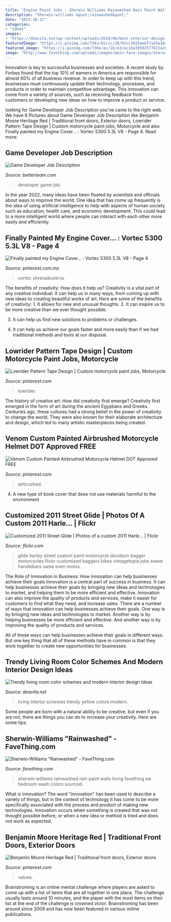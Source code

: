 ```yaml
---
title: "Engine Paint Jobs : Sherwin Williams Rainwashed Rain Paint Walls Living Favething Sw Bedroom Wash Colors Sourced"
description: "Sherwin-williams &quot;rainwashed&quot;"
date: "2023-10-17"
categories:
- "ideas"
images:
- "https://deavita.net/wp-content/uploads/2018/06/best-interior-design-ideas-trendy-living-room-colors-blue-yellow.jpg"
featuredImage: "https://i.pinimg.com/736x/b5/cc/18/b5cc1815aebf7a29a16451223af6ecd0--body-mods-grey.jpg"
featured_image: "https://i.pinimg.com/736x/ac/16/e3/ac16e39502577615ac6a52d4f7cedcd6.jpg"
image: "http://www.favething.com/uploads/images/main-fave-images/sherwin_williams_rainwashed-1.jpg"
---
```



Innovation is key to successful businesses and societies. A recent study by Forbes found that the top 10% of earners in America are responsible for almost 60% of all business revenue. In order to keep up with this trend, businesses must continuously update their technology, processes, and products in order to maintain competitive advantage. This innovation can come from a variety of sources, such as receiving feedback from customers or developing new ideas on how to improve a product or service.

	

		
looking for Game Developer Job Description you've came to the right web. We have 8 Pictures about Game Developer Job Description like Benjamin Moore Heritage Red | Traditional front doors, Exterior doors, Lowrider Pattern Tape Design | Custom motorcycle paint jobs, Motorcycle and also Finally painted my Engine Cover... : Vortec 5300 5.3L V8 - Page 4. Read more:
		
    
## Game Developer Job Description

<img loading=lazy src="https://www.betterteam.com/images/game-developer-job-description-3456x3456-20201216.jpeg?crop=40:21,smart&amp;width=1200&amp;dpr=2" onerror="this.onerror=null;this.src='https://tse1.mm.bing.net/th?id=OIP.lfObJhkAcfSxUbUs9mB6vwHaD4&amp;pid=15.1';" alt="Game Developer Job Description">

_Source: betterteam.com_

>developer game job. 

	

In the year 2022, many ideas have been floated by scientists and officials about ways to improve the world. One idea that has come up frequently is the idea of using artificial intelligence to help with aspects of human society such as education, health care, and economic development. This could lead to a more intelligent world where people can interact with each other more easily and efficiently.

    
## Finally Painted My Engine Cover... : Vortec 5300 5.3L V8 - Page 4

<img loading=lazy src="https://i.pinimg.com/736x/b5/cc/18/b5cc1815aebf7a29a16451223af6ecd0--body-mods-grey.jpg" onerror="this.onerror=null;this.src='https://tse3.mm.bing.net/th?id=OIP.do_WcIov3xM09xrZ5Qv0-AHaJ3&amp;pid=15.1';" alt="Finally painted my Engine Cover... : Vortec 5300 5.3L V8 - Page 4">

_Source: pinterest.com.mx_

>vortec silveradosierra. 

	

The benefits of creativity: How does it help us?
Creativity is a vital part of any creative individual. It can help us in many ways, from coming up with new ideas to creating beautiful works of art. Here are some of the benefits of creativity: 1. It allows for new and unusual thoughts.
2. It can inspire us to be more creative than we ever thought possible.

3. It can help us find new solutions to problems or challenges.

4. It can help us achieve our goals faster and more easily than if we had traditional methods and tools at our disposal.

    
## Lowrider Pattern Tape Design | Custom Motorcycle Paint Jobs, Motorcycle

<img loading=lazy src="https://i.pinimg.com/736x/ac/16/e3/ac16e39502577615ac6a52d4f7cedcd6.jpg" onerror="this.onerror=null;this.src='https://tse2.mm.bing.net/th?id=OIP.eNDsjUeABhMpOkaW4vcI7gHaJ4&amp;pid=15.1';" alt="Lowrider Pattern Tape Design | Custom motorcycle paint jobs, Motorcycle">

_Source: pinterest.com_

>lowrider. 

	

The history of creative art: How did creativity first emerge?
Creativity first emerged in the form of art during the ancient Egyptians and Greeks. Centuries ago, these cultures had a strong belief in the power of creativity to change the world. They were also known for their elaborate architecture and design, which led to many artistic masterpieces being created.

    
## Venom Custom Painted Airbrushed Motorcycle Helmet DOT Approved FREE

<img loading=lazy src="https://i.pinimg.com/736x/53/f3/f5/53f3f52529ba48a7c2c8bc3c1d5cc287.jpg" onerror="this.onerror=null;this.src='https://tse2.mm.bing.net/th?id=OIP.v6toyqR4x2VfnnFioHwaDgHaJh&amp;pid=15.1';" alt="Venom Custom Painted Airbrushed Motorcycle Helmet DOT Approved FREE">

_Source: pinterest.com_

>airbrushed. 

	

4. A new type of book cover that does not use materials harmful to the environment 

    
## Customized 2011 Street Glide | Photos Of A Custom 2011 Harle… | Flickr

<img loading=lazy src="https://c2.staticflickr.com/6/5175/5565416511_f207d7a930_b.jpg" onerror="this.onerror=null;this.src='https://tse4.mm.bing.net/th?id=OIP.9pT3C2DHP-K6_oXt5L3VugHaLG&amp;pid=15.1';" alt="Customized 2011 Street Glide | Photos of a custom 2011 Harle… | Flickr">

_Source: flickr.com_

>glide harley street custom paint motorcycle davidson bagger motorcycles flickr customized baggers bikes vintagetopia jobs sweet handlebars same even motos. 

	

The Role of Innovation in Business: How innovation can help businesses achieve their goals
Innovation is a central part of success in business. It can help businesses achieve their goals by bringing new ideas and technologies to market, and helping them to be more efficient and effective. Innovation can also improve the quality of products and services, make it easier for customers to find what they need, and increase sales.
There are a number of ways that innovation can help businesses achieve their goals. One way is by bringing new ideas and technologies to market. Another way is by helping businesses be more efficient and effective. And another way is by improving the quality of products and services.

All of these ways can help businesses achieve their goals in different ways. But one key thing that all of these methods have in common is that they work together to create new opportunities for businesses.

    
## Trendy Living Room Color Schemes And Modern Interior Design Ideas

<img loading=lazy src="https://deavita.net/wp-content/uploads/2018/06/best-interior-design-ideas-trendy-living-room-colors-blue-yellow.jpg" onerror="this.onerror=null;this.src='https://tse3.mm.bing.net/th?id=OIP.dceLQxjE7d_8fZ9N88D8PwHaJ4&amp;pid=15.1';" alt="Trendy living room color schemes and modern interior design ideas">

_Source: deavita.net_

>living interior schemes trendy yellow colors modern. 

	

Some people are born with a natural ability to be creative, but even if you are not, there are things you can do to increase your creativity. Here are some tips:

    
## Sherwin-Williams &quot;Rainwashed&quot; - FaveThing.com

<img loading=lazy src="http://www.favething.com/uploads/images/main-fave-images/sherwin_williams_rainwashed-1.jpg" onerror="this.onerror=null;this.src='https://tse1.mm.bing.net/th?id=OIP.FAMrc1BUcYh1xM4LnJUVXgHaJ4&amp;pid=15.1';" alt="Sherwin-Williams &quot;Rainwashed&quot; - FaveThing.com">

_Source: favething.com_

>sherwin williams rainwashed rain paint walls living favething sw bedroom wash colors sourced. 

	

What is innovation?
The word "innovation" has been used to describe a variety of things, but in the context of technology it has come to be more specifically associated with the process and product of making new technologies. Innovation occurs when something is created that was not thought possible before, or when a new idea or method is tried and does not work as expected.

    
## Benjamin Moore Heritage Red | Traditional Front Doors, Exterior Doors

<img loading=lazy src="https://i.pinimg.com/736x/8b/9a/0e/8b9a0e5277c40fb8e8f576e35c0b6347.jpg" onerror="this.onerror=null;this.src='https://tse1.mm.bing.net/th?id=OIP.X8QasE7jS_eGshynCSB9VQHaKy&amp;pid=15.1';" alt="Benjamin Moore Heritage Red | Traditional front doors, Exterior doors">

_Source: pinterest.com_

>values. 

	

Brainstroming is an online mental challenge where players are asked to come up with a list of items that are all together in one place. The challenge usually lasts around 10 minutes, and the player with the most items on their list at the end of the challenge is crowned victor. Brainstroming has been around since 2009 and has now been featured in various online publications.

